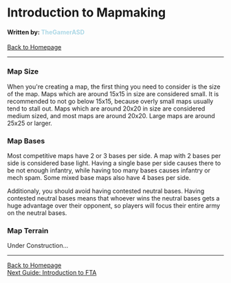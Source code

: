 # Introduction to Mapmaking
#### Written by: <span style="color:lightblue">TheGamerASD</span>
[Back to Homepage](https://thegamerasd.github.io/AWBW-Mapmaking-Guide)

___

### Map Size
When you're creating a map, the first thing you need to consider is the size of the map.
Maps which are around 15x15 in size are considered small. It is recommended to not go below 15x15, because overly small maps usually tend to stall out. Maps which are around 20x20 in size are considered medium sized, and most maps are around 20x20. Large maps are around 25x25 or larger.

### Map Bases
Most competitive maps have 2 or 3 bases per side. A map with 2 bases per side is considered base light. Having a single base per side causes there to be not enough infantry, while having too many bases causes infantry or mech spam. Some mixed base maps also have 4 bases per side.

Additionaly, you should avoid having contested neutral bases. Having contested neutral bases means that whoever wins the neutral bases gets a huge advantage over their opponent, so players will focus their entire army on the neutral bases.

### Map Terrain
Under Construction...


___

[Back to Homepage](https://thegamerasd.github.io/AWBW-Mapmaking-Guide)<br>
[Next Guide: Introduction to FTA](beginner/introduction_to_fta.md)
